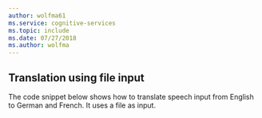 ```yaml
---
author: wolfma61
ms.service: cognitive-services
ms.topic: include
ms.date: 07/27/2018
ms.author: wolfma
---
```


## Translation using file input

The code snippet below shows how to translate speech input from English to German and French.
It uses a file as input.
